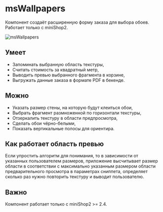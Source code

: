 # msWallpapers

Компонент создаёт расширенную форму заказа для выбора обоев. Работает только с miniShop2.

![msWallpapers](https://file.modx.pro/files/0/8/a/08a9f68098e8f4f5891f8d7a35a215cb.png)

## Умеет

* Запоминать выбранную область текстуры,
* Считать стоимость за квадратный метр,
* Выводить превью выбранного фрагмента в корзине,
* Выгружать данные заказа в формате PDF в бекенде.

## Можно

* Указать размер стены, на которую будут клеиться обои,
* Выбрать фрагмент размноженной по горизонтали текстуры,
* Отзеркалить текстуру в области предпросмотра,
* Сделать обои чёрно-белыми,
* Показать вертикальные полосы для ориентира.

## Как работает область превью

Если упростить алгоритм для понимания, то в зависимости от указанных пользователем размеров, приложение высчитывает размер области в соответствии с максимально указанным размером области предварительного просмотра в параметрах сниппета, определяет сколько раз нужно повторить текстуру и выводит пользователю.

## Важно

Компонент работает только с miniShop2 >= 2.4.
